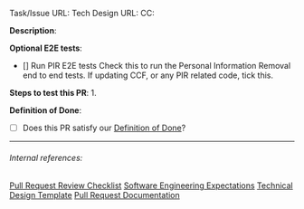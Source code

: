 Task/Issue URL:
Tech Design URL:
CC:

**Description**:

**Optional E2E tests**:
- [] Run PIR E2E tests
	Check this to run the Personal Information Removal end to end tests. If updating CCF, or any PIR related code, tick this.

**Steps to test this PR**:
1.

<!--
Tagging instructions
If this PR isn't ready to be merged for whatever reason it should be marked with the `DO NOT MERGE` label (particularly if it's a draft)
If it's pending Product Review/PFR, please add the `Pending Product Review` label.

If at any point it isn't actively being worked on/ready for review/otherwise moving forward (besides the above PR/PFR exception) strongly consider closing it (or not opening it in the first place). If you decide not to close it, make sure it's labelled to make it clear the PRs state and comment with more information.
-->

**Definition of Done**:

* [ ] Does this PR satisfy our [Definition of Done](https://app.asana.com/0/1202500774821704/1207634633537039/f)?

---
###### Internal references:
[Pull Request Review Checklist](https://app.asana.com/0/1202500774821704/1203764234894239/f)
[Software Engineering Expectations](https://app.asana.com/0/59792373528535/199064865822552)
[Technical Design Template](https://app.asana.com/0/59792373528535/184709971311943)
[Pull Request Documentation](https://app.asana.com/0/1202500774821704/1204012835277482/f)
